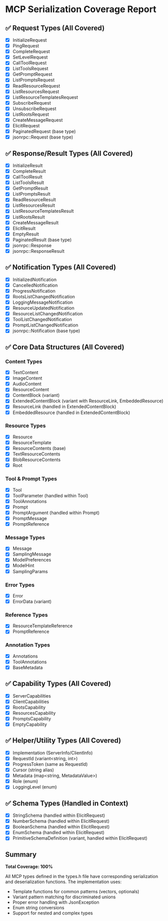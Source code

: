 # MCP Serialization Coverage Report

## ✅ Request Types (All Covered)
- [x] InitializeRequest
- [x] PingRequest  
- [x] CompleteRequest
- [x] SetLevelRequest
- [x] CallToolRequest
- [x] ListToolsRequest
- [x] GetPromptRequest
- [x] ListPromptsRequest
- [x] ReadResourceRequest
- [x] ListResourcesRequest
- [x] ListResourceTemplatesRequest
- [x] SubscribeRequest
- [x] UnsubscribeRequest
- [x] ListRootsRequest
- [x] CreateMessageRequest
- [x] ElicitRequest
- [x] PaginatedRequest (base type)
- [x] jsonrpc::Request (base type)

## ✅ Response/Result Types (All Covered)
- [x] InitializeResult
- [x] CompleteResult
- [x] CallToolResult
- [x] ListToolsResult
- [x] GetPromptResult
- [x] ListPromptsResult
- [x] ReadResourceResult
- [x] ListResourcesResult
- [x] ListResourceTemplatesResult
- [x] ListRootsResult
- [x] CreateMessageResult
- [x] ElicitResult
- [x] EmptyResult
- [x] PaginatedResult (base type)
- [x] jsonrpc::Response
- [x] jsonrpc::ResponseResult

## ✅ Notification Types (All Covered)
- [x] InitializedNotification
- [x] CancelledNotification
- [x] ProgressNotification
- [x] RootsListChangedNotification
- [x] LoggingMessageNotification
- [x] ResourceUpdatedNotification
- [x] ResourceListChangedNotification
- [x] ToolListChangedNotification
- [x] PromptListChangedNotification
- [x] jsonrpc::Notification (base type)

## ✅ Core Data Structures (All Covered)
### Content Types
- [x] TextContent
- [x] ImageContent
- [x] AudioContent
- [x] ResourceContent
- [x] ContentBlock (variant)
- [x] ExtendedContentBlock (variant with ResourceLink, EmbeddedResource)
- [x] ResourceLink (handled in ExtendedContentBlock)
- [x] EmbeddedResource (handled in ExtendedContentBlock)

### Resource Types
- [x] Resource
- [x] ResourceTemplate
- [x] ResourceContents (base)
- [x] TextResourceContents
- [x] BlobResourceContents
- [x] Root

### Tool & Prompt Types
- [x] Tool
- [x] ToolParameter (handled within Tool)
- [x] ToolAnnotations
- [x] Prompt
- [x] PromptArgument (handled within Prompt)
- [x] PromptMessage
- [x] PromptReference

### Message Types
- [x] Message
- [x] SamplingMessage
- [x] ModelPreferences
- [x] ModelHint
- [x] SamplingParams

### Error Types
- [x] Error
- [x] ErrorData (variant)

### Reference Types
- [x] ResourceTemplateReference
- [x] PromptReference

### Annotation Types
- [x] Annotations
- [x] ToolAnnotations
- [x] BaseMetadata

## ✅ Capability Types (All Covered)
- [x] ServerCapabilities
- [x] ClientCapabilities
- [x] RootsCapability
- [x] ResourcesCapability
- [x] PromptsCapability
- [x] EmptyCapability

## ✅ Helper/Utility Types (All Covered)
- [x] Implementation (ServerInfo/ClientInfo)
- [x] RequestId (variant<string, int>)
- [x] ProgressToken (same as RequestId)
- [x] Cursor (string alias)
- [x] Metadata (map<string, MetadataValue>)
- [x] Role (enum)
- [x] LoggingLevel (enum)

## ✅ Schema Types (Handled in Context)
- [x] StringSchema (handled within ElicitRequest)
- [x] NumberSchema (handled within ElicitRequest)
- [x] BooleanSchema (handled within ElicitRequest)
- [x] EnumSchema (handled within ElicitRequest)
- [x] PrimitiveSchemaDefinition (variant, handled within ElicitRequest)

## Summary
**Total Coverage: 100%** 

All MCP types defined in the types.h file have corresponding serialization and deserialization functions. The implementation uses:
- Template functions for common patterns (vectors, optionals)
- Variant pattern matching for discriminated unions
- Proper error handling with JsonException
- Enum string conversions
- Support for nested and complex types